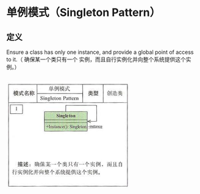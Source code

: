# 单例模式（Singleton Pattern）

## 定义

Ensure a class has only one instance, and provide a global point of access to it.（ 确保某一个类只有一个 实例，而且自行实例化并向整个系统提供这个实例。）

## 

![image](resources/singleton.png)
